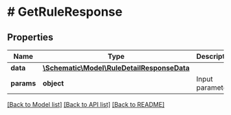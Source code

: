 # # GetRuleResponse

## Properties

Name | Type | Description | Notes
------------ | ------------- | ------------- | -------------
**data** | [**\Schematic\Model\RuleDetailResponseData**](RuleDetailResponseData.md) |  |
**params** | **object** | Input parameters |

[[Back to Model list]](../../README.md#models) [[Back to API list]](../../README.md#endpoints) [[Back to README]](../../README.md)
